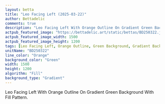 ```yaml
---
layout: betta
title: "Leo Facing Left (2025-03-22)"
author: Bettadelic
comments: true
description: "Leo Facing Left With Orange Outline On Gradient Green Background With Fill Pattern."
actpub_featured_image: "https://bettadelic.art/static/bettas/BD250322.jpg"
actpub_featured_image_width: 1500
actpub_featured_image_height: 1200
tags: [Leo Facing Left, Orange Outline, Green Background, Gradient Background Pattern, Fill Pattern, March 2025]
unitName: "BD250322"
line_color: "Orange"
background_color: "Green"
width: 1500
height: 1200
algorithm: "Fill"
background_type: "Gradient"
---
```


Leo Facing Left With Orange Outline On Gradient Green Background With Fill Pattern.
